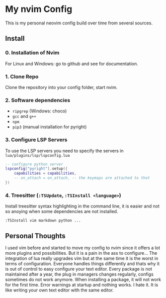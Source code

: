 # My **nvim** Config 

This is my personal neovim config build over time from several sources.


## Install

### 0. Installation of Nvim

For Linux and Windows: go to github and see for documentation.

### 1. Clone Repo

Clone the repository into your config folder, start nvim.

### 2. Software dependencies

- `ripgrep` (Windows: choco)
- `gcc` and `g++`
- `npm`
- `pip3` (manual installation for pyright)


### 3. Configure LSP Servers

To use the LSP servers you need to specify the servers in `lua/plugins/lsp/lspconfig.lua`

```lua
-- configure python server
lspconfig["pyright"].setup({
    capabilities = capabilities,
    -- on_attach = on_attach, -- the keymaps are attached to that
})

```

### 4. Treesitter (`:TSUpdate`, `:TSInstall <language>`)

Install treesitter syntax highlighting in the command line, it is easier and not
so anoying when some dependencies are not installed. 


```
:TSInstall vim markdown python ...

```


## Personal Thoughts

I used vim before and started to move my config to nvim since it offers a lot 
more plugins and possibilities. But it is a pain in the ass to configure...
The integration of lua really upgrades vim but at the same time it is the worst
in terms of configuration. Everyone handles things differently and thats why 
it is out of control to easy configure your text editor. Every package is
not maintained after a year, the plug in managers changes regularly, configs 
sometimes do not work anymore. When installing a package, it will not work for 
the first time. Error warnings at startup and nothing works. I hate it. 
It is like writing your own text editor with the same editor. 
